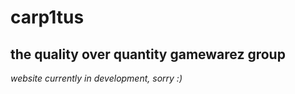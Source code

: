 # carp1tus
## the quality over quantity gamewarez group
*website currently in development, sorry :)*
